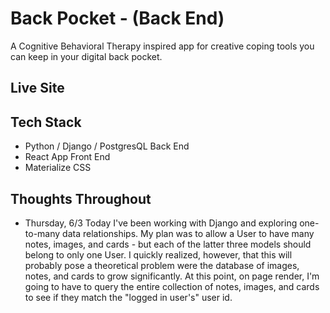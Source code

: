 # Back Pocket - (Back End)
A Cognitive Behavioral Therapy inspired app for creative coping tools you can keep in your digital back pocket.

## Live Site

## Tech Stack
- Python / Django / PostgresQL Back End
- React App Front End
- Materialize CSS

## Thoughts Throughout

- Thursday, 6/3
Today I've been working with Django and exploring one-to-many data relationships. My plan was to allow a User to have many notes, images, and cards - but each of the latter three models should belong to only one User. I quickly realized, however, that this will probably pose a theoretical problem were the database of images, notes, and cards to grow significantly. At this point, on page render, I'm going to have to query the entire collection of notes, images, and cards to see if they match the "logged in user's" user id.
